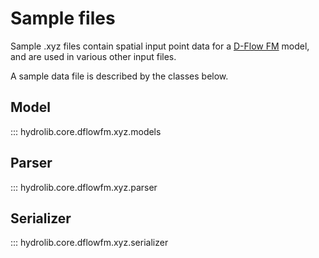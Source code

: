 # Sample files
Sample .xyz files contain spatial input point data
for a [D-Flow FM](glossary.md#d-flow-fm) model,
and are used in various other input files.

A sample data file is described by the classes below.

## Model
::: hydrolib.core.dflowfm.xyz.models

## Parser
::: hydrolib.core.dflowfm.xyz.parser

## Serializer
::: hydrolib.core.dflowfm.xyz.serializer
